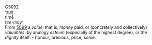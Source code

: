 G5092  
τιμή  
timē  
*tee-may‘*  
From [5099](g5099) a *value*, that is, *money* paid, or (concretely and
collectively) *valuables*; by analogy *esteem* (especially of the
highest degree), or the *dignity* itself: - honour, precious, price,
some.  
